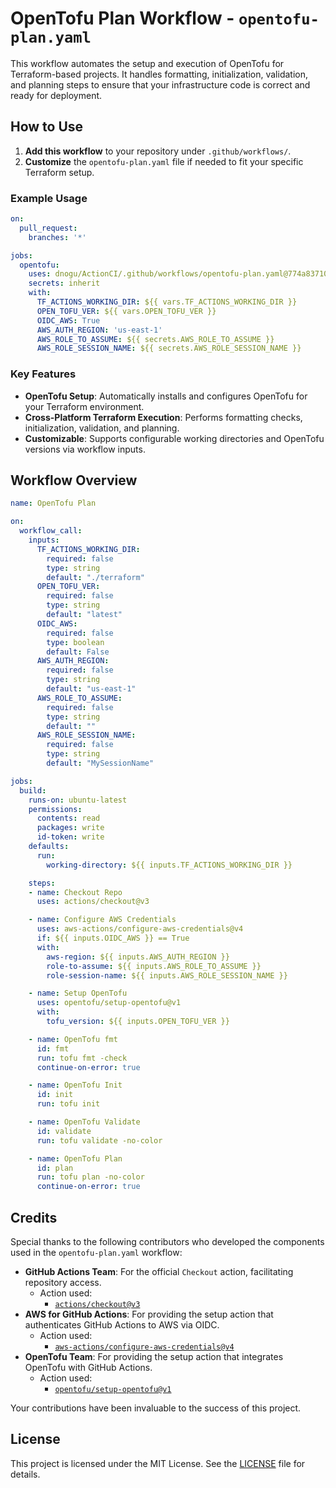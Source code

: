 # OpenTofu Plan Workflow - `opentofu-plan.yaml`

This workflow automates the setup and execution of OpenTofu for Terraform-based projects. It handles formatting, initialization, validation, and planning steps to ensure that your infrastructure code is correct and ready for deployment.

## How to Use

1. **Add this workflow** to your repository under `.github/workflows/`.
2. **Customize** the `opentofu-plan.yaml` file if needed to fit your specific Terraform setup.

### Example Usage

```yaml
on:
  pull_request:
    branches: '*'

jobs:
  opentofu:
    uses: dnogu/ActionCI/.github/workflows/opentofu-plan.yaml@774a837107a86a489e92798a1fb571544c9e00ff
    secrets: inherit
    with:
      TF_ACTIONS_WORKING_DIR: ${{ vars.TF_ACTIONS_WORKING_DIR }}
      OPEN_TOFU_VER: ${{ vars.OPEN_TOFU_VER }}
      OIDC_AWS: True
      AWS_AUTH_REGION: 'us-east-1'
      AWS_ROLE_TO_ASSUME: ${{ secrets.AWS_ROLE_TO_ASSUME }}
      AWS_ROLE_SESSION_NAME: ${{ secrets.AWS_ROLE_SESSION_NAME }}
```
### Key Features

- **OpenTofu Setup**: Automatically installs and configures OpenTofu for your Terraform environment.
- **Cross-Platform Terraform Execution**: Performs formatting checks, initialization, validation, and planning.
- **Customizable**: Supports configurable working directories and OpenTofu versions via workflow inputs.

## Workflow Overview

```yaml
name: OpenTofu Plan

on:
  workflow_call:
    inputs:
      TF_ACTIONS_WORKING_DIR:
        required: false
        type: string
        default: "./terraform"
      OPEN_TOFU_VER:
        required: false
        type: string
        default: "latest"
      OIDC_AWS:
        required: false
        type: boolean
        default: False
      AWS_AUTH_REGION:
        required: false
        type: string
        default: "us-east-1"
      AWS_ROLE_TO_ASSUME:
        required: false
        type: string
        default: ""
      AWS_ROLE_SESSION_NAME:
        required: false
        type: string
        default: "MySessionName"

jobs:
  build:
    runs-on: ubuntu-latest
    permissions:
      contents: read
      packages: write
      id-token: write
    defaults:
      run:
        working-directory: ${{ inputs.TF_ACTIONS_WORKING_DIR }}

    steps:
    - name: Checkout Repo
      uses: actions/checkout@v3

    - name: Configure AWS Credentials
      uses: aws-actions/configure-aws-credentials@v4
      if: ${{ inputs.OIDC_AWS }} == True
      with:
        aws-region: ${{ inputs.AWS_AUTH_REGION }}
        role-to-assume: ${{ inputs.AWS_ROLE_TO_ASSUME }}
        role-session-name: ${{ inputs.AWS_ROLE_SESSION_NAME }}

    - name: Setup OpenTofu
      uses: opentofu/setup-opentofu@v1
      with:
        tofu_version: ${{ inputs.OPEN_TOFU_VER }}

    - name: OpenTofu fmt
      id: fmt
      run: tofu fmt -check
      continue-on-error: true

    - name: OpenTofu Init
      id: init
      run: tofu init

    - name: OpenTofu Validate
      id: validate
      run: tofu validate -no-color

    - name: OpenTofu Plan
      id: plan
      run: tofu plan -no-color
      continue-on-error: true

```

## Credits

Special thanks to the following contributors who developed the components used in the `opentofu-plan.yaml` workflow:

- **GitHub Actions Team**: For the official `Checkout` action, facilitating repository access.
  - Action used:
    - [`actions/checkout@v3`](https://github.com/actions/checkout)
- **AWS for GitHub Actions**: For providing the setup action that authenticates GitHub Actions to AWS via OIDC.
  - Action used:
    - [`aws-actions/configure-aws-credentials@v4`](https://github.com/marketplace/actions/configure-aws-credentials-action-for-github-actions)
- **OpenTofu Team**: For providing the setup action that integrates OpenTofu with GitHub Actions.
  - Action used:
    - [`opentofu/setup-opentofu@v1`](https://github.com/opentofu/setup-opentofu)

Your contributions have been invaluable to the success of this project.

## License

This project is licensed under the MIT License. See the [LICENSE](../LICENSE) file for details.
